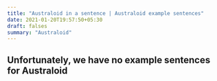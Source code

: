 ```yaml
---
title: "Australoid in a sentence | Australoid example sentences"
date: 2021-01-20T19:57:50+05:30
draft: falses
summary: "Australoid"
---
```

## Unfortunately, we have no example sentences for Australoid                 

